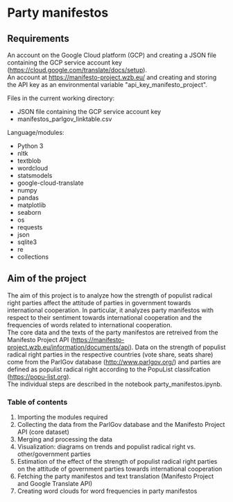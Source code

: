 # Party manifestos

## Requirements

An account on the Google Cloud platform (GCP) and creating a JSON file containing the GCP service account key (https://cloud.google.com/translate/docs/setup). <br> 
An account at https://manifesto-project.wzb.eu/ and creating and storing the API key as an environmental variable "api_key_manifesto_project".

Files in the current working directory:
* JSON file containing the GCP service account key
* manifestos_parlgov_linktable.csv

Language/modules:
* Python 3
* nltk
* textblob
* wordcloud
* statsmodels
* google-cloud-translate
* numpy
* pandas
* matplotlib
* seaborn
* os
* requests
* json
* sqlite3
* re
* collections

## Aim of the project

The aim of this project is to analyze how the strength of populist radical right parties affect the attitude of parties in government towards international cooperation. In particular, it analyzes party manifestos with respect to their sentiment towards international cooperation and the frequencies of words related to international cooperation.<br>
The core data and the texts of the party manifestos are retreived from the Manifesto Project API (https://manifesto-project.wzb.eu/information/documents/api). Data on the strength of populist radical right parties in the respective countries (vote share, seats share) come from the ParlGov database (http://www.parlgov.org/) and parties are defined as populist radical right according to the PopuList classifcation (https://popu-list.org).<br>
The individual steps are described in the notebook party_manifestos.ipynb.

### Table of contents
1. Importing the modules required
1. Collecting the data from the ParlGov database and the Manifesto Project API (core dataset)
2. Merging and processing the data
3. Visualization: diagrams on trends and populist radical right vs. other/government parties
4. Estimation of the effect of the strength of populist radical right parties on the attitude of government parties towards international cooperation
5. Fetching the party manifestos and text translation (Manifesto Project and Google Translate API)
6. Creating word clouds for word frequencies in party manifestos
